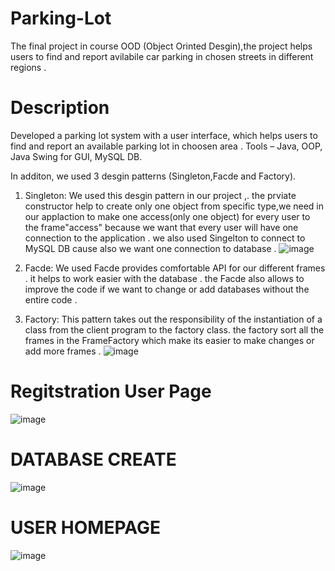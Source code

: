 #  Parking-Lot
The final project in course OOD (Object Orinted Desgin),the project helps users to find and report avilabile car parking in chosen streets in different regions  . 
# Description
Developed a parking lot system with a user interface, which helps users to find and report an available parking lot in choosen area . 
Tools – Java, OOP, Java Swing for GUI, MySQL DB.

In additon, we used 3 desgin patterns (Singleton,Facde and Factory).

1) Singleton: We used this desgin pattern in our project ,. the  prviate constructor help to create only one object from specific type,we need in our applaction to make one access(only one object) for every user to the frame"access" because we want that every user will have one connection to the application .
we also used Singelton to connect to MySQL DB cause also we want one connection to database .
 ![image](https://user-images.githubusercontent.com/100870794/172393337-615ce45e-f149-4730-86d6-5f318186927a.png)
 
2) Facde: We used Facde provides comfortable API for our different frames . it helps to work easier with the database . the Facde also allows to improve the code if we want to change or add  databases without the  entire code  . 
3) Factory: This pattern takes out the responsibility of the instantiation of a class from the client program to the factory class. the factory sort all the frames in the FrameFactory which make its easier to make changes or add more frames . 
 ![image](https://user-images.githubusercontent.com/100870794/172395624-020f5b06-d973-4202-b699-1b4cf5419c15.png)


# Regitstration User Page

![image](https://user-images.githubusercontent.com/100870794/172267736-cc1e9c4b-5148-4589-bfaf-de293d73bd35.png)
# DATABASE CREATE

![image](https://user-images.githubusercontent.com/100870794/172267905-10f60aea-a971-44d4-a682-d43de06cc44a.png)
# USER HOMEPAGE

![image](https://user-images.githubusercontent.com/100870794/172268201-24c4406c-4128-482a-9cd7-d476184e6f8e.png)

